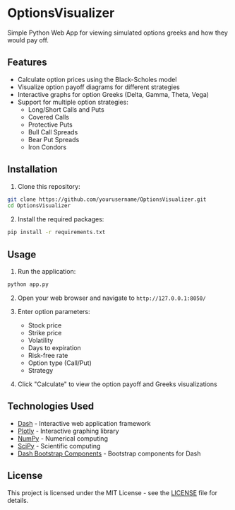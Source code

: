 # OptionsVisualizer

Simple Python Web App for viewing simulated options greeks and how they would pay off.

## Features

- Calculate option prices using the Black-Scholes model
- Visualize option payoff diagrams for different strategies
- Interactive graphs for option Greeks (Delta, Gamma, Theta, Vega)
- Support for multiple option strategies:
  - Long/Short Calls and Puts
  - Covered Calls
  - Protective Puts
  - Bull Call Spreads
  - Bear Put Spreads
  - Iron Condors

## Installation

1. Clone this repository:
```bash
git clone https://github.com/yourusername/OptionsVisualizer.git
cd OptionsVisualizer
```

2. Install the required packages:
```bash
pip install -r requirements.txt
```

## Usage

1. Run the application:
```bash
python app.py
```

2. Open your web browser and navigate to `http://127.0.0.1:8050/`

3. Enter option parameters:
   - Stock price
   - Strike price
   - Volatility
   - Days to expiration
   - Risk-free rate
   - Option type (Call/Put)
   - Strategy

4. Click "Calculate" to view the option payoff and Greeks visualizations

## Technologies Used

- [Dash](https://dash.plotly.com/) - Interactive web application framework
- [Plotly](https://plotly.com/) - Interactive graphing library
- [NumPy](https://numpy.org/) - Numerical computing
- [SciPy](https://scipy.org/) - Scientific computing
- [Dash Bootstrap Components](https://dash-bootstrap-components.opensource.faculty.ai/) - Bootstrap components for Dash

## License

This project is licensed under the MIT License - see the [LICENSE](LICENSE) file for details.
